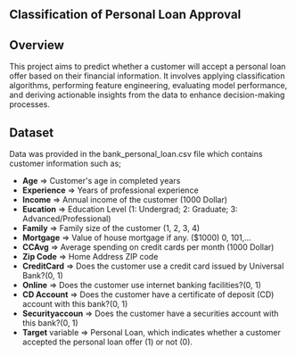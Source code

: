 ## Classification of Personal Loan Approval
  ## Overview
  This project aims to predict whether a customer will accept a personal loan offer based on their financial information. It involves applying classification algorithms, performing feature engineering, evaluating model performance, and deriving actionable insights from the data to enhance decision-making processes.
 ## Dataset
 Data was provided in the bank_personal_loan.csv file which contains customer information such as;
 - **Age** => Customer's age in completed years
 - **Experience** => Years of professional experience
 - **Income** => Annual income of the customer (1000 Dollar)
 - **Eucation** => Education Level (1: Undergrad; 2: Graduate; 3: Advanced/Professional)
 - **Family** => Family size of the customer (1, 2, 3, 4)
 - **Mortgage** => Value of house mortgage if any. ($1000) 0, 101,...
 - **CCAvg** => Average spending on credit cards per month (1000 Dollar)
 - **Zip Code** => Home Address ZIP code
 - **CreditCard** => Does the customer use a credit card issued by Universal Bank?(0, 1)
 - **Online** => Does the customer use internet banking facilities?(0, 1)
 - **CD Account** => Does the customer have a certificate of deposit (CD) account with this bank?(0, 1)
 - **Securityaccoun** => Does the customer have a securities account with this bank?(0, 1)
 - **Target** variable => Personal Loan, which indicates whether a customer accepted the personal loan offer (1) or not (0).

